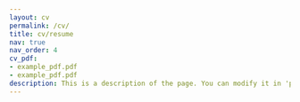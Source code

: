 ```yaml
---
layout: cv
permalink: /cv/
title: cv/resume
nav: true
nav_order: 4
cv_pdf: 
- example_pdf.pdf
- example_pdf.pdf
description: This is a description of the page. You can modify it in 'pages/_cv.md'. You can also change or remove the top pdf download button.
---
```

